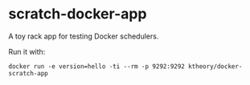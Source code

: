 # scratch-docker-app

A toy rack app for testing Docker schedulers.

Run it with:

```
docker run -e version=hello -ti --rm -p 9292:9292 ktheory/docker-scratch-app
```
